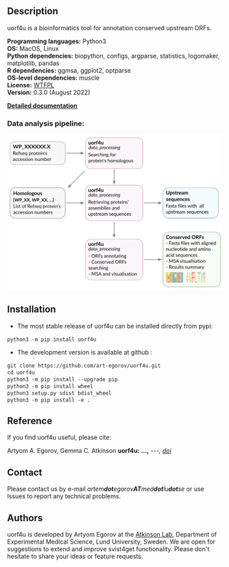 ## Description

uorf4u is a bioinformatics tool for annotation conserved upstream ORFs.   

**Programming languages:** Python3   
**OS:** MacOS, Linux  
**Python dependencies:** biopython, configs, argparse, statistics, logomaker, matplotlib, pandas  
**R dependencies:** ggmsa, ggplot2, optparse  
**OS-level dependencies:** muscle  
**License:** [WTFPL](http://www.wtfpl.net)  
**Version:** 0.3.0 (August 2022)

[**Detailed documentation**](https://art-egorov.github.io/uorf4u)

### Data analysis pipeline:

<img  src="docs/img/pipeline.svg" width="550"/>


## Installation


- The most stable release of uorf4u can be installed directly from pypi:

```
python3 -m pip install uorf4u
```

- The development version is available at github :

```
git clone https://github.com/art-egorov/uorf4u.git
cd uorf4u
python3 -m pip install --upgrade pip
python3 -m pip install wheel
python3 setup.py sdist bdist_wheel
python3 -m pip install -e .
```


## Reference

If you find uorf4u useful, please cite:


Artyom A. Egorov, Gemma C. Atkinson **uorf4u: ...,** *---, [doi]()*


## Contact

Please contact us by e-mail _artem**dot**egorov**AT**med**dot**lu**dot**se_ or use Issues to report any technical problems.  


## Authors

uorf4u is developed by Artyom Egorov at the [Atkinson Lab](https://atkinson-lab.com), Department of Experimental Medical Science, Lund University, Sweden. We are open for suggestions to extend and improve svist4get functionality. Please don't hesitate to share your ideas or feature requests.

